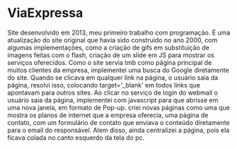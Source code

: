 # ViaExpressa

Site desenvolvido em 2013, meu primeiro trabalho com programação. É uma atualização do site original
que havia sido construido no ano 2000, com algumas implementações, como a criação de gifs em substituição 
de imagens feitas com o flash, criação de um slide em JS para mostrar os serviços oferecidos.
Como o site servia tmb como página principal de muitos clientes da empresa, implementei uma busca do Google diretamente do site.
Quando se clicava em qualquer link na página, o usuário saía da página, resolvi isso, colocando target='_blank' em todos links que apontavam para
outros sites. 
Ao clicar no serviço de login do webmail o usuário saia da página, implementei com javascript para que abrisse em uma nova janela, em formato de Pop-up.
criei novas páginas como uma que mostra os planos de internet que a empresa oferecia, uma página de contato, com um formulário de contato que enviava o conteúdo
diretamente para o email do responsável.
Alem disso, ainda centralizei a página, pois ela ficava colada no canto esquerdo da tela do pc.
